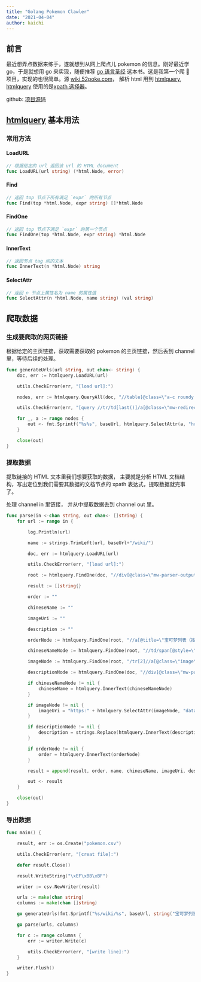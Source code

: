 ```yaml
---
title: "Golang Pokemon Clawler"
date: "2021-04-04"
author: kaichi
---
```


## 前言

最近想弄点数据来练手，遂就想到从网上爬点儿 pokemon 的信息。刚好最近学 go，于是就想用 go 来实现，随便推荐 [go 语言圣经](https://books.studygolang.com/gopl-zh/) 这本书。这是我第一个爬 🐛 项目，实现的也很简单。源 [wiki.52poke.com](https://wiki.52poke.com/wiki/%E5%AE%9D%E5%8F%AF%E6%A2%A6%E5%88%97%E8%A1%A8%EF%BC%88%E6%8C%89%E5%85%A8%E5%9B%BD%E5%9B%BE%E9%89%B4%E7%BC%96%E5%8F%B7%EF%BC%89/%E7%AE%80%E5%8D%95%E7%89%88)， 解析 html 用到 [htmlquery](https://pkg.go.dev/github.com/antchfx/htmlquery@v1.2.3), [htmlquery](https://pkg.go.dev/github.com/antchfx/htmlquery@v1.2.3) 使用的是[xpath 选择器](https://www.w3school.com.cn/xpath/xpath_syntax.asp)。

github: [项目源码](https://github.com/kaichii/pokemon-clawler)

## [htmlquery](https://pkg.go.dev/github.com/antchfx/htmlquery@v1.2.3) 基本用法

### 常用方法

#### LoadURL

```go
// 根据给定的 url 返回该 url 的 HTML document
func LoadURL(url string) (*html.Node, error)
```

#### Find

```go
// 返回 top 节点下所有满足 `expr` 的所有节点
func Find(top *html.Node, expr string) []*html.Node
```

#### FindOne

```go
// 返回 top 节点下满足 `expr` 的第一个节点
func FindOne(top *html.Node, expr string) *html.Node
```

#### InnerText

```go
// 返回节点 tag 间的文本
func InnerText(n *html.Node) string
```

#### SelectAttr

```go
// 返回 n 节点上属性名为 name 的属性值
func SelectAttr(n *html.Node, name string) (val string)
```

## 爬取数据

### 生成要爬取的网页链接

根据给定的主页链接，获取需要获取的 pokemon 的主页链接，然后丢到 channel 里，等待后续的处理。

```go
func generateUrls(url string, out chan<- string) {
	doc, err := htmlquery.LoadURL(url)

	utils.CheckError(err, "[load url]:")

	nodes, err := htmlquery.QueryAll(doc, "//table[@class=\"a-c roundy eplist bgl-神奇宝贝百科 b-神奇宝贝百科 bw-2\"]/tbody/tr/td[last()]/a[@class=\"mw-redirect\"]")

	utils.CheckError(err, "[query //tr/td[last()]/a[@class=\"mw-redirect\"]]:")

	for _, a := range nodes {
		out <- fmt.Sprintf("%s%s", baseUrl, htmlquery.SelectAttr(a, "href"))
	}

	close(out)
}

```

### 提取数据

提取链接的 HTML 文本里我们想要获取的数据， 主要就是分析 HTML 文档结构，写出定位到我们需要其数据的文档节点的 xpath 表达式，提取数据就完事了。

处理 channel in 里链接， 并从中提取数据丢到 channel out 里。

```go
func parse(in <-chan string, out chan<- []string) {
	for url := range in {

		log.Println(url)

		name := strings.TrimLeft(url, baseUrl+"/wiki/")

		doc, err := htmlquery.LoadURL(url)

		utils.CheckError(err, "[load url]:")

		root := htmlquery.FindOne(doc, "//div[@class=\"mw-parser-output\"]/table[2]/tbody")

		result := []string{}

		order := ""

		chineseName := ""

		imageUri := ""

		description := ""

		orderNode := htmlquery.FindOne(root, "//a[@title=\"宝可梦列表（按全国图鉴编号）\"]")

		chineseNameNode := htmlquery.FindOne(root, "//td/span[@style=\"font-size:1.5em\"]/b")

		imageNode := htmlquery.FindOne(root, "/tr[2]//a[@class=\"image\"]/img")

		descriptionNode := htmlquery.FindOne(doc, "//div[@class=\"mw-parser-output\"]/p[2]")

		if chineseNameNode != nil {
			chineseName = htmlquery.InnerText(chineseNameNode)
		}

		if imageNode != nil {
			imageUri = "https:" + htmlquery.SelectAttr(imageNode, "data-url")
		}

		if descriptionNode != nil {
			description = strings.Replace(htmlquery.InnerText(descriptionNode), "\n", "", -1)
		}

		if orderNode != nil {
			order = htmlquery.InnerText(orderNode)
		}

		result = append(result, order, name, chineseName, imageUri, description)

		out <- result
	}

	close(out)
}
```

### 导出数据

```go
func main() {

	result, err := os.Create("pokemon.csv")

	utils.CheckError(err, "[creat file]:")

	defer result.Close()

	result.WriteString("\xEF\xBB\xBF")

	writer := csv.NewWriter(result)

	urls := make(chan string)
	columns := make(chan []string)

	go generateUrls(fmt.Sprintf("%s/wiki/%s", baseUrl, string("宝可梦列表（按全国图鉴编号）/简单版")), urls)

	go parse(urls, columns)

	for c := range columns {
		err := writer.Write(c)

		utils.CheckError(err, "[write line]:")
	}

	writer.Flush()
}
```
